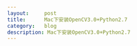 ```yaml
---
layout:     post
title:      Mac下安装OpenCV3.0+Python2.7
category:   blog
description: Mac下安装OpenCV3.0+Python2.7
---
```


